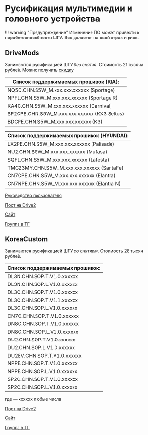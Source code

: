 # Русификация мультимедии и головного устройства

!!! warning "Предупреждение"
    Изменение ПО может привести к неработоспособности ШГУ. Все делается на свой страх и риск.

## DriveMods

Занимаются русификацией ШГУ *без снятия*. Стоимость 21 тысяча рублей. Можно получить [скидку](https://t.me/Kia_Sportage_5_Turbo/96622/119131).

| Список поддержимаемых прошивок (KIA): |
|---|
| NQ5C.CHN.S5W_M.xxx.xxx.xxxxxx (Sportage) |
| NPFL.CHN.S5W_M.xxx.xxx.xxxxxx (Sportage R) |
| KA4C.CHN.S5W_M.xxx.xxx.xxxxxx (Carnival) |
| SP2CPE.CHN.S5W_M.xxx.xxx.xxxxxx (KX3 Seltos) |
| BDCPE.CHN.S5W_M.xxx.xxx.xxxxxx (K3) |

| Список поддержимаемых прошивок (HYUNDAI): |
|---|
| LX2PE.CHN.S5W_M.xxx.xxx.xxxxxx (Palisade) |
| NU2.CHN.S5W_M.xxx.xxx.xxxxxx (Mufasa) |
| SQFL.CHN.S5W_M.xxx.xxx.xxxxxx (Lafesta) |
| TMC23MY.CHN.S5W_M.xxx.xxx.xxxxxx (SantaFe) |
| CN7CPE.CHN.S5W_M.xxx.xxx.xxxxxx (Elantra) |
| CN7NPE.CHN.S5W_M.xxx.xxx.xxxxxx (Elantra N) |

[Руководство пользователя](https://drive.google.com/file/d/1JCpb9LhhDvWlNjpyipVEmRzQ9X4SYfVc/view?usp=sharing)

[Пост на Drive2](https://www.drive2.ru/o/b/708309789733573825/)

[Сайт](https://drivemods.org)

[Группа в ТГ](https://t.me/DriveMods)

## KoreaCustom

Занимаются русификацией ШГУ *со снятием*. Стоимость 28 тысяч рублей.

| Список поддержимаемых прошивок: |
|---|
| DL3N.CHN.SOP.T.V1.0.xxxxxx |
| DL3N.CHN.SOP.L.V1.0.xxxxxx |
| DL3C.CHN.SOP.T.V1.0.xxxxxx |
| DL3C.CHN.SOP.T.V1.1.xxxxxx |
| DL3C.CHN.SOP.L.V1.0.xxxxxx |
| CN7C.CHN.SOP.T.V1.0.xxxxxx |
| DN8C.CHN.SOP.T.V1.0.xxxxxx |
| DN8C.CHN.SOP.L.V1.0.xxxxxx |
| DU2.CHN.SOP.T.V1.0.xxxxxx |
| DU2.CHN.SOP.L.V1.0.xxxxxx |
| DU2EV.CHN.SOP.T.V1.0.xxxxxx |
| NPPE.CHN.SOP.T.V1.0.xxxxxx |
| NPPE.CHN.SOP.L.V1.0.xxxxxx |
| SP2C.CHN.SOP.T.V1.0.xxxxxx |
| SP2C.CHN.SOP.L.V1.0.xxxxxx |

где — xxxxxx любые числа

[Пост на Drive2](https://www.drive2.ru/o/b/700599189565871672/)

[Сайт](https://koreacustom.ru)

[Группа в ТГ](https://t.me/koreacustom_chanel)